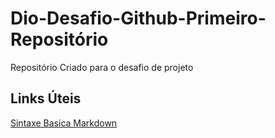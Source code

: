 # Dio-Desafio-Github-Primeiro-Repositório
Repositório Criado para o desafio de projeto


## Links Úteis
[Sintaxe Basica Markdown](https://www.markdownguide.org/basic-syntax/)
